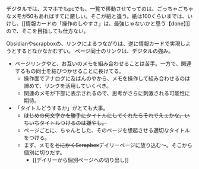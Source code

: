 デジタルでは、スマホでもpcでも、一覧で移動させてってのは、ごっちゃごちゃなメモが50もあればすてに厳しい。そこが紙と違う。紙は100くらいまでは、いけし、[[情報カードの「操作のしやすさ」は、最強じゃないかと思う【done】]]ので、そこを目指しても仕方ない。

Obsidianやscrapboxの、リンクによるつながりは、逆に情報カードで実現しようとするとなかなかむずい。
ページ同士のリンクは、デジタルの強み。

- ページリンクやと、お互いのメモを組み合わせることは苦手。一方で、関連するもの同士を結びつかせることに長けてる。
	- 操作面でアナログに及ばんのやから、メモを操作して組み合わせるのは諦めて、リンクを活用していくべき。
	- 関連のメモが下部に表示されるので、思考がさらに刺激される可能性に期待。
- 「タイトルどうするか」がとても大事。
	- ~~はじめの何文字かを勝手にタイトルにしてくれたらそれでえぇかな。いちいちタイトルつけるのは嫌やし。~~
	- ページごとに、ちゃんとした、そのページを想起させる適切なタイトルをつける。
	- まず、メモを~~とにかくScrapbox~~デイリーページに放り込む〜。そこから個別に切りだす。
		- [[デイリーから個別ページへの切り出し]]

